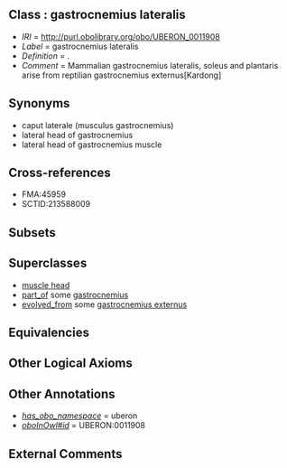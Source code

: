 
## Class : gastrocnemius lateralis

 * *IRI* = http://purl.obolibrary.org/obo/UBERON_0011908
 * *Label* = gastrocnemius lateralis
 * *Definition* = .
 * *Comment* = Mammalian gastrocnemius lateralis, soleus and plantaris arise from reptilian gastrocnemius externus[Kardong]

## Synonyms

 * caput laterale (musculus gastrocnemius)
 * lateral head of gastrocnemius
 * lateral head of gastrocnemius muscle

## Cross-references

 * FMA:45959
 * SCTID:213588009

## Subsets


## Superclasses

 * [muscle head](../../UBERON/06/UBERON_0011906.md)
 * [part_of](../../BFO/50/BFO_0000050.md) some [gastrocnemius](../../UBERON/88/UBERON_0001388.md)
 * [evolved_from](../../core#evolved/om/core#evolved_from.md) some [gastrocnemius externus](../../UBERON/10/UBERON_0011910.md)

## Equivalencies


## Other Logical Axioms


## Other Annotations

 * *[has_obo_namespace](../../ce/oboInOwl#hasOBONamespace.md)* = uberon
 * *[oboInOwl#id](../../id/oboInOwl#id.md)* = UBERON:0011908

## External Comments


